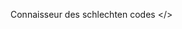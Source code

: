 Connaisseur des schlechten codes </>

<!---
saftladeeen/saftladeeen is a ✨ special ✨ repository because its `README.md` (this file) appears on your GitHub profile.
You can click the Preview link to take a look at your changes.
--->
